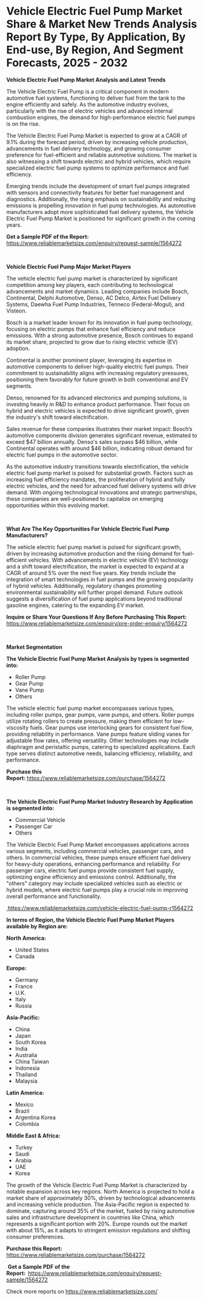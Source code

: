<p><h1>Vehicle Electric Fuel Pump Market Share & Market New Trends Analysis Report By Type, By Application, By End-use, By Region, And Segment Forecasts, 2025 - 2032</h1></p><p><strong>Vehicle Electric Fuel Pump Market Analysis and Latest Trends</strong></p>
<p><p>The Vehicle Electric Fuel Pump is a critical component in modern automotive fuel systems, functioning to deliver fuel from the tank to the engine efficiently and safely. As the automotive industry evolves, particularly with the rise of electric vehicles and advanced internal combustion engines, the demand for high-performance electric fuel pumps is on the rise.</p><p>The Vehicle Electric Fuel Pump Market is expected to grow at a CAGR of 9.1% during the forecast period, driven by increasing vehicle production, advancements in fuel delivery technology, and growing consumer preference for fuel-efficient and reliable automotive solutions. The market is also witnessing a shift towards electric and hybrid vehicles, which require specialized electric fuel pump systems to optimize performance and fuel efficiency. </p><p>Emerging trends include the development of smart fuel pumps integrated with sensors and connectivity features for better fuel management and diagnostics. Additionally, the rising emphasis on sustainability and reducing emissions is propelling innovation in fuel pump technologies. As automotive manufacturers adopt more sophisticated fuel delivery systems, the Vehicle Electric Fuel Pump Market is positioned for significant growth in the coming years.</p></p>
<p><strong>Get a Sample PDF of the Report:&nbsp;</strong> <a href="https://www.reliablemarketsize.com/enquiry/request-sample/1564272?utm_campaign=3382&utm_medium=2&utm_source=Github&utm_content=ia&utm_term=30032025&utm_id=vehicle-electric-fuel-pump">https://www.reliablemarketsize.com/enquiry/request-sample/1564272</a></p>
<p>&nbsp;</p>
<p><strong>Vehicle Electric Fuel Pump Major Market Players</strong></p>
<p><p>The vehicle electric fuel pump market is characterized by significant competition among key players, each contributing to technological advancements and market dynamics. Leading companies include Bosch, Continental, Delphi Automotive, Denso, AC Delco, Airtex Fuel Delivery Systems, Daewha Fuel Pump Industries, Tenneco (Federal-Mogul), and Visteon.</p><p>Bosch is a market leader known for its innovation in fuel pump technology, focusing on electric pumps that enhance fuel efficiency and reduce emissions. With a strong automotive presence, Bosch continues to expand its market share, projected to grow due to rising electric vehicle (EV) adoption.</p><p>Continental is another prominent player, leveraging its expertise in automotive components to deliver high-quality electric fuel pumps. Their commitment to sustainability aligns with increasing regulatory pressures, positioning them favorably for future growth in both conventional and EV segments.</p><p>Denso, renowned for its advanced electronics and pumping solutions, is investing heavily in R&D to enhance product performance. Their focus on hybrid and electric vehicles is expected to drive significant growth, given the industry's shift toward electrification.</p><p>Sales revenue for these companies illustrates their market impact: Bosch’s automotive components division generates significant revenue, estimated to exceed $47 billion annually. Denso's sales surpass $46 billion, while Continental operates with around $46 billion, indicating robust demand for electric fuel pumps in the automotive sector.</p><p>As the automotive industry transitions towards electrification, the vehicle electric fuel pump market is poised for substantial growth. Factors such as increasing fuel efficiency mandates, the proliferation of hybrid and fully electric vehicles, and the need for advanced fuel delivery systems will drive demand. With ongoing technological innovations and strategic partnerships, these companies are well-positioned to capitalize on emerging opportunities within this evolving market.</p></p>
<p>&nbsp;</p>
<p><strong>What Are The Key Opportunities For Vehicle Electric Fuel Pump Manufacturers?</strong></p>
<p><p>The vehicle electric fuel pump market is poised for significant growth, driven by increasing automotive production and the rising demand for fuel-efficient vehicles. With advancements in electric vehicle (EV) technology and a shift toward electrification, the market is expected to expand at a CAGR of around 5% over the next five years. Key trends include the integration of smart technologies in fuel pumps and the growing popularity of hybrid vehicles. Additionally, regulatory changes promoting environmental sustainability will further propel demand. Future outlook suggests a diversification of fuel pump applications beyond traditional gasoline engines, catering to the expanding EV market.</p></p>
<p><strong>Inquire or Share Your Questions If Any Before Purchasing This Report:</strong> <a href="https://www.reliablemarketsize.com/enquiry/pre-order-enquiry/1564272?utm_campaign=3382&utm_medium=2&utm_source=Github&utm_content=ia&utm_term=30032025&utm_id=vehicle-electric-fuel-pump">https://www.reliablemarketsize.com/enquiry/pre-order-enquiry/1564272</a></p>
<p>&nbsp;</p>
<p><strong>Market Segmentation</strong></p>
<p><strong>The Vehicle Electric Fuel Pump Market Analysis by types is segmented into:</strong></p>
<p><ul><li>Roller Pump</li><li>Gear Pump</li><li>Vane Pump</li><li>Others</li></ul></p>
<p><p>The vehicle electric fuel pump market encompasses various types, including roller pumps, gear pumps, vane pumps, and others. Roller pumps utilize rotating rollers to create pressure, making them efficient for low-viscosity fuels. Gear pumps use interlocking gears for consistent fuel flow, providing reliability in performance. Vane pumps feature sliding vanes for adjustable flow rates, offering versatility. Other technologies may include diaphragm and peristaltic pumps, catering to specialized applications. Each type serves distinct automotive needs, balancing efficiency, reliability, and performance.</p></p>
<p><strong>Purchase this Report:&nbsp;</strong><a href="https://www.reliablemarketsize.com/purchase/1564272?utm_campaign=3382&utm_medium=2&utm_source=Github&utm_content=ia&utm_term=30032025&utm_id=vehicle-electric-fuel-pump">https://www.reliablemarketsize.com/purchase/1564272</a></p>
<p>&nbsp;</p>
<p><strong>The Vehicle Electric Fuel Pump Market Industry Research by Application is segmented into:</strong></p>
<p><ul><li>Commercial Vehicle</li><li>Passenger Car</li><li>Others</li></ul></p>
<p><p>The Vehicle Electric Fuel Pump Market encompasses applications across various segments, including commercial vehicles, passenger cars, and others. In commercial vehicles, these pumps ensure efficient fuel delivery for heavy-duty operations, enhancing performance and reliability. For passenger cars, electric fuel pumps provide consistent fuel supply, optimizing engine efficiency and emissions control. Additionally, the "others" category may include specialized vehicles such as electric or hybrid models, where electric fuel pumps play a crucial role in improving overall performance and functionality.</p></p>
<p><a href="https://www.reliablemarketsize.com/vehicle-electric-fuel-pump-r1564272?utm_campaign=3382&utm_medium=2&utm_source=Github&utm_content=ia&utm_term=30032025&utm_id=vehicle-electric-fuel-pump">&nbsp;https://www.reliablemarketsize.com/vehicle-electric-fuel-pump-r1564272</a></p>
<p><strong>In terms of Region, the Vehicle Electric Fuel Pump Market Players available by Region are:</strong></p>
<p>
    <p> <strong> North America: </strong>
        <ul>
            <li>United States</li>
            <li>Canada</li>
        </ul>
        </p> 
    <p> <strong> Europe: </strong>
        <ul>
            <li>Germany</li>
            <li>France</li>
            <li>U.K.</li>
            <li>Italy</li>
            <li>Russia</li>
        </ul>
        </p> 
    <p> <strong> Asia-Pacific: </strong>
        <ul>
            <li>China</li>
            <li>Japan</li>
            <li>South Korea</li>
            <li>India</li>
            <li>Australia</li>
            <li>China Taiwan</li>
            <li>Indonesia</li>
            <li>Thailand</li>
            <li>Malaysia</li>
        </ul>
        </p> 
    <p> <strong> Latin America: </strong>
        <ul>
            <li>Mexico</li>
            <li>Brazil</li>
            <li>Argentina Korea</li>
            <li>Colombia</li>
        </ul>
        </p> 
    <p> <strong> Middle East & Africa: </strong>
        <ul>
            <li>Turkey</li>
            <li>Saudi</li>
            <li>Arabia</li>
            <li>UAE</li>
            <li>Korea</li>
        </ul>
    </p>
    </p>
<p><p>The growth of the Vehicle Electric Fuel Pump Market is characterized by notable expansion across key regions. North America is projected to hold a market share of approximately 30%, driven by technological advancements and increasing vehicle production. The Asia-Pacific region is expected to dominate, capturing around 35% of the market, fueled by rising automotive sales and infrastructure development in countries like China, which represents a significant portion with 20%. Europe rounds out the market with about 15%, as it adapts to stringent emission regulations and shifting consumer preferences.</p></p>
<p><strong>Purchase this Report: </strong><a href="https://www.reliablemarketsize.com/purchase/1564272?utm_campaign=3382&utm_medium=2&utm_source=Github&utm_content=ia&utm_term=30032025&utm_id=vehicle-electric-fuel-pump">https://www.reliablemarketsize.com/purchase/1564272</a></p>
<p>&nbsp;<strong>Get a Sample PDF of the Report:&nbsp;&nbsp;</strong><a href="https://www.reliablemarketsize.com/enquiry/request-sample/1564272?utm_campaign=3382&utm_medium=2&utm_source=Github&utm_content=ia&utm_term=30032025&utm_id=vehicle-electric-fuel-pump">https://www.reliablemarketsize.com/enquiry/request-sample/1564272</a></p>
<p><strong></strong></p>
<p>Check more reports on <a href="https://www.reliablemarketsize.com/?utm_campaign=3382&utm_medium=2&utm_source=Github&utm_content=ia&utm_term=30032025&utm_id=vehicle-electric-fuel-pump">https://www.reliablemarketsize.com/</a></p>